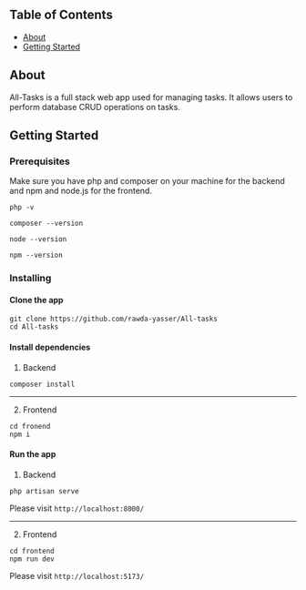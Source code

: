 ## Table of Contents

-   [About](#about)
-   [Getting Started](#getting_started)

## About <a name = "about"></a>

All-Tasks is a full stack web app used for managing tasks. It allows users to perform database CRUD operations on tasks.

## Getting Started <a name = "getting_started"></a>

### Prerequisites

Make sure you have php and composer on your machine for the backend and npm and node.js for the frontend.

```
php -v
```

```
composer --version
```

```
node --version
```

```
npm --version
```

### Installing

#### Clone the app

```
git clone https://github.com/rawda-yasser/All-tasks
cd All-tasks
```

#### Install dependencies

1. Backend

```
composer install
```

---

2. Frontend

```
cd fronend
npm i
```

#### Run the app

1. Backend

```
php artisan serve
```

Please visit `http://localhost:8000/`

---

2. Frontend

```
cd frontend
npm run dev
```

Please visit `http://localhost:5173/`
